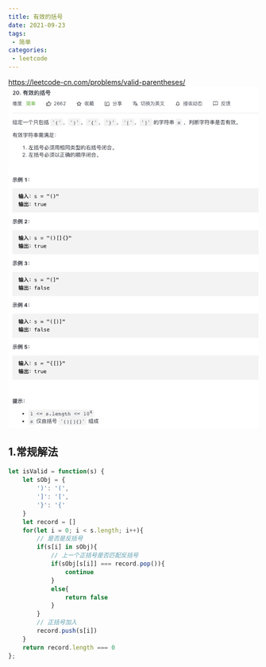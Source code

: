 ```yaml
---
title: 有效的括号
date: 2021-09-23
tags:
 - 简单
categories:
 - leetcode
---
```


<https://leetcode-cn.com/problems/valid-parentheses/>
![有效的括号](./img/20.jpg)

## 1.常规解法

```js
let isValid = function(s) {
    let sObj = {
        ')': '(',
        ']': '[',
        '}': '{'
    }
    let record = []
    for(let i = 0; i < s.length; i++){
        // 是否是反括号
        if(s[i] in sObj){
            // 上一个正括号是否匹配反括号
            if(sObj[s[i]] === record.pop()){
                continue
            }
            else{
                return false
            }
        }
        // 正括号加入
        record.push(s[i])
    }
    return record.length === 0
};
```
